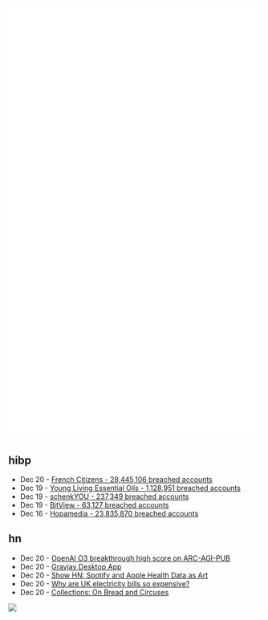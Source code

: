 ![Metrics](https://raw.githubusercontent.com/phixion/phixion/master/metrics.svg)

## hibp

<!--
for https://github.com/phixion/phixion/blob/main/.github/workflows/feeds.yml
-->
<!--START_SECTION:haveibeenpwnd-->
- Dec 20 - [French Citizens - 28,445,106 breached accounts](https://haveibeenpwned.com/PwnedWebsites#FrenchCitizens)
- Dec 19 - [Young Living Essential Oils - 1,128,951 breached accounts](https://haveibeenpwned.com/PwnedWebsites#YoungLivingEssentialOils)
- Dec 19 - [schenkYOU - 237,349 breached accounts](https://haveibeenpwned.com/PwnedWebsites#schenkYOU)
- Dec 19 - [BitView - 63,127 breached accounts](https://haveibeenpwned.com/PwnedWebsites#BitView)
- Dec 16 - [Hopamedia - 23,835,870 breached accounts](https://haveibeenpwned.com/PwnedWebsites#Hopamedia)
<!--END_SECTION:haveibeenpwnd-->

## hn

<!--
for https://github.com/phixion/phixion/blob/main/.github/workflows/feeds.yml
-->
<!--START_SECTION:hn-->
- Dec 20 - [OpenAI O3 breakthrough high score on ARC-AGI-PUB](https://arcprize.org/blog/oai-o3-pub-breakthrough)
- Dec 20 - [Grayjay Desktop App](https://grayjay.app/desktop/)
- Dec 20 - [Show HN: Spotify and Apple Health Data as Art](https://apps.apple.com/us/app/day-by-data/id6737629704)
- Dec 20 - [Why are UK electricity bills so expensive?](https://climate.benjames.io/uk-electricity-bills/)
- Dec 20 - [Collections: On Bread and Circuses](https://acoup.blog/2024/12/20/collections-on-bread-and-circuses/)
<!--END_SECTION:hn-->

<!--
for https://yhype.me
-->
![](https://hit.yhype.me/github/profile?user_id=13013670)
